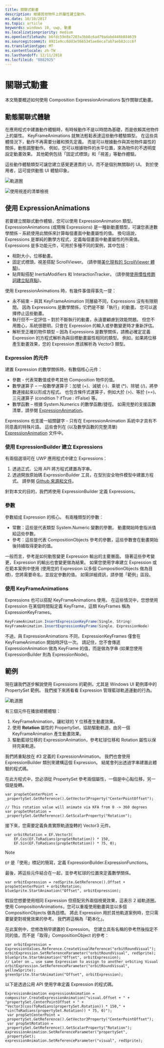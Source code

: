 ```yaml
---
title: 關聯式動畫
description: 根據其他物件上的屬性建立動作。
ms.date: 10/10/2017
ms.topic: article
keywords: windows 10, uwp, 動畫
ms.localizationpriority: medium
ms.openlocfilehash: b6fdc59e8a7203a3bb8c6ad79adabd446b884639
ms.sourcegitcommit: 8921a9cc0dd3e5665345ae8eca7ab7aeb83ccc6f
ms.translationtype: MT
ms.contentlocale: zh-TW
ms.lasthandoff: 12/11/2018
ms.locfileid: "8882925"
---
```

# <a name="relation-based-animations"></a>關聯式動畫

本文簡要概述如何使用 Composition ExpressionAnimations 製作關聯式動畫。

## <a name="dynamic-relation-based-experiences"></a>動態關聯式體驗

在應用程式中建置動作體驗時，有時候動作不是以時間為基礎，而是依賴其他物件上的屬性。 KeyFrameAnimations 就無法輕鬆表達這些動作體驗類型。 在這些具體情況下，動作不再需要分離和預先定義。 而是可以根據動作與其他物件屬性的關係，動態調整動作。 例如，您可以根據物件的水平位置，來為物件的不透明度設定動畫效果。 其他範例包括「固定式標頭」和「視差」等動作體驗。

這些動作體驗類型可讓您建立感覺更連貫的 UI，而不是個別無關聯的 UI。 對於使用者，這可提供動態 UI 體驗印象。

![軌道圈](images/animation/orbit.gif)

![使用視差的清單檢視](images/animation/parallax.gif)

## <a name="using-expressionanimations"></a>使用 ExpressionAnimations

若要建立關聯式動作體驗，您可以使用 ExpressionAnimation 類型。 ExpressionAnimations (或簡稱 Expressions) 是一種新動畫類型，可讓您表達數學關係 - 系統使用此關係來計算每個畫面中動畫屬性的值。 換句話說，Expressions 是單純的數學方程式，定義每個畫面中動畫屬性的所需值。 Expressions 是多功能元件，可用於多種不同的案例，其中包括：

- 相對大小，位移動畫。
- 固定式標頭，視差搭配 ScrollViewer。 (請參閱[美化現有的 ScrollViewer 體驗](scroll-input-animations.md))。
- 貼齊點搭配 InertiaModifiers 和 InteractionTracker。 (請參閱[使用慣性修飾詞建立貼齊點](inertia-modifiers.md))。

使用 ExpressionAnimations 時，有幾件事值得事先一提：

- 永不結束 – 與其 KeyFrameAnimation 同層級不同，Expressions 沒有有限期間。 因為 Expressions 是數學關係，它們是不斷「執行」的動畫。 您可以選擇停止這些動畫。
- 執行但不一定評估 – 對於不斷執行的動畫，永遠要顧慮到效能問題。 但您不用擔心，系統很聰明，只會在 Expression 的輸入或參數變更時才重新評估。
- 解析至正確的物件類型 – 因為 Expressions 是數學關係，請務必確定定義 Expression 的方程式解析為與目標動畫屬性相同的類型。 例如，如果將位移產生動畫效果，您的 Expression 應該解析為 Vector3 類型。

### <a name="components-of-an-expression"></a>Expression 的元件

建置 Expression 的數學關係時，有數個核心元件：

- 參數 - 代表常數值或參考其他 Composition 物件的值。
- 數學運算子 – 一般數學運算子：加號 (+)、減號 (-)、乘號 (*)、除號 (/)，將參數連接起來以形成方程式。 也包含條件式運算子，例如大於 (>)、等於 (==)、三元運算子 (condition ? ifTrue : ifFalse) 等。
- 數學函數 – 根據 System.Numerics 的數學函數/捷徑。 如需完整的支援函數清單，請參閱 [ExpressionAnimation](https://docs.microsoft.com/uwp/api/Windows.UI.Composition.ExpressionAnimation)。

Expressions 也支援一組關鍵字 - 只有在 ExpressionAnimation 系統中才具有不同意義的特殊片語。 這些會列在 (以及數學函數的完整清單) [ExpressionAnimation](https://docs.microsoft.com/uwp/api/Windows.UI.Composition.ExpressionAnimation) 文件中。

### <a name="creating-expressions-with-expressionbuilder"></a>使用 ExpressionBuilder 建立 Expressions

有兩個選項可在 UWP 應用程式中建立 Expressions：

1. 透過正式、公用 API 將方程式建置為字串。
1. 透過開放原始碼 ExpressionBuilder 工具，在型別安全物件模型中建置方程式。 請參閱 [Github 來源和文件](https://github.com/Microsoft/WindowsUIDevLabs/tree/master/ExpressionBuilder)。

針對本文的目的，我們將使用 ExpressionBuilder 定義 Expressions。

### <a name="parameters"></a>參數

參數組成 Expression 的核心。 有兩種類型的參數：

- 常數：這些是代表類型 System.Numeric 變數的參數。 動畫開始時會指派值給這些參數。
- 參考：這些是代表 CompositionObjects 參考的參數，這些參數會在動畫開始後持續取得更新的值。

一般而言，參考是如何動態變更 Expression 輸出的主要層面。 隨著這些參考變更，Expression 的輸出也會變更做為結果。 如果您使用字串建立 Expression 或在範本案例中使用 (使用您的 Expression 以多個 CompositionObjects 做為目標)，您將需要命名，並設定參數的值。 如需詳細資訊，請參閱「範例」區段。

### <a name="working-with-keyframeanimations"></a>使用 KeyFrameAnimations

Expressions 也可以搭配 KeyFrameAnimations 使用。 在這些情況中，您想使用 Expression 在某個時間點定義 KeyFrame，這類 KeyFrames 稱為 ExpressionKeyFrames。

```csharp
KeyFrameAnimation.InsertExpressionKeyFrame(Single, String)
KeyFrameAnimation.InsertExpressionKeyFrame(Single, ExpressionNode)
```

不過，與 ExpressionAnimations 不同，ExpressionKeyFrames 僅會在 KeyFrameAnimation 開始時評估一次。 請記住，您不會傳遞 ExpressionAnimation 做為 KeyFrame 的值，而是做為字串 (如果您使用 ExpressionBuilder 則為 ExpressionNode)。

## <a name="example"></a>範例

現在讓我們逐步解說使用 Expressions 的範例，尤其是 Windows UI 範例庫中的 PropertySet 範例。 我們接下來將看看 Expression 管理藍球軌道運動的行為。

![軌道圈](images/animation/orbit.gif)

有三個元件在播放總體體驗：

1. KeyFrameAnimation，讓紅球的 Y 位移產生動畫效果。
1. 使用 **Rotation** 屬性的 PropertySet，協助驅動軌道，由另一個 KeyFrameAnimation 產生動畫效果。
1. 驅動藍球位移的 ExpressionAnimation，參考紅球位移和 Rotation 屬性以保持完美軌道。

我們將重點放在 #3 定義的 ExpressionAnimation。 我們也會使用 ExpressionBuilder 類別來建構這個 Expression。 結尾會列出透過字串建置此體驗的程式碼。

在此方程式中，您必須從 PropertySet 參考兩個屬性，一個是中心點位移，另一個是旋轉。

```
var propSetCenterPoint =
_propertySet.GetReference().GetVector3Property("CenterPointOffset");

// This rotation value will animate via KFA from 0 -> 360 degrees
var propSetRotation = _propertySet.GetReference().GetScalarProperty("Rotation");
```

接下來，您需要定義負責實際軌道旋轉的 Vector3 元件。

```
var orbitRotation = EF.Vector3(
    EF.Cos(EF.ToRadians(propSetRotation)) * 150,
    EF.Sin(EF.ToRadians(propSetRotation)) * 75, 0);
```

> [!NOTE]
> `EF` 是「使用」標記的簡寫，定義 ExpressionBuilder.ExpressionFunctions。

最後，將這些元件結合在一起，並參考紅球的位置來定義數學關係。

```
var orbitExpression = redSprite.GetReference().Offset + propSetCenterPoint + orbitRotation;
blueSprite.StartAnimation("Offset", orbitExpression);
```

假設您想要使用相同 Expression 但搭配另外兩個視覺效果，這表示 2 組軌道圈。 使用 CompositionAnimations，您可以重複使用動畫與並以多個 CompositionObjects 做為目標。 將此 Expression 用於其他軌道案例時，您只需要變更對視覺效果的參考。 我們將這稱為「範本化」。

在此案例中，您修改稍早建置的 Expression。 您建立具有名稱的參考然後指定不同的值，而不是「取得」CompositionObject 的參考：

```
var orbitExpression = ExpressionValues.Reference.CreateVisualReference("orbitRoundVisual");
orbitExpression.SetReferenceParameter("orbitRoundVisual", redSprite);
blueSprite.StartAnimation("Offset", orbitExpression);
// Later on … use same Expression to assign to another orbiting Visual
orbitExpression.SetReferenceParameter("orbitRoundVisual", yellowSprite);
greenSprite.StartAnimation("Offset", orbitExpression);
```

以下是透過公用 API 使用字串定義 Expression 的程式碼。

```
ExpressionAnimation expressionAnimation =
compositor.CreateExpressionAnimation("visual.Offset + " +
"propertySet.CenterPointOffset + " +
"Vector3(cos(ToRadians(propertySet.Rotation)) * 150," + "sin(ToRadians(propertySet.Rotation)) * 75, 0)");
 var propSetCenterPoint = _propertySet.GetReference().GetVector3Property("CenterPointOffset");
 var propSetRotation = _propertySet.GetReference().GetScalarProperty("Rotation");
expressionAnimation.SetReferenceParameter("propertySet", _propertySet);
expressionAnimation.SetReferenceParameter("visual", redSprite);
```

